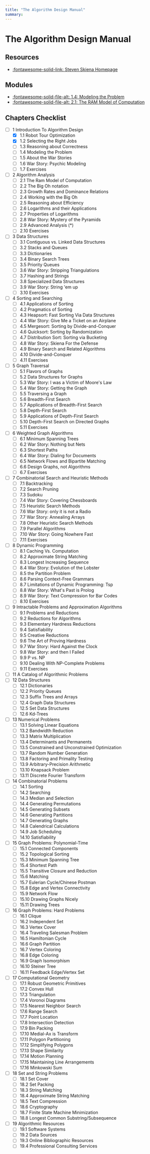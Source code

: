```yaml
---
title: "The Algorithm Design Manual"
summary: 
---
```


The Algorithm Design Manual
===

Resources
---
- [:fontawesome-solid-link: Steven Skiena Homepage](https://www3.cs.stonybrook.edu/~skiena/)

Modules
---

- [:fontawesome-solid-file-alt: 1.4: Modeling the
    Problem](14-modeling-the-problem.md)
- [:fontawesome-solid-file-alt: 2.1: The RAM Model of
    Computation](21-the-ram-model-of-computation.md)

Chapters Checklist
---
- [ ] 1 Introduction To Algorithm Design
    - [x] 1.1 Robot Tour Optimization 
    - [x] 1.2 Selecting the Right Jobs 
    - [ ] 1.3 Reasoning about Correctness 
    - [ ] 1.4 Modeling the Problem 
    - [ ] 1.5 About the War Stories 
    - [ ] 1.6 War Story: Psychic Modeling 
    - [ ] 1.7 Exercises
- [ ] 2 Algorithm Analysis
    - [ ] 2.1 The Ram Model of Computation
    - [ ] 2.2 The Big Oh notation
    - [ ] 2.3 Growth Rates and Dominance Relations
    - [ ] 2.4 Working with the Big Oh 
    - [ ] 2.5 Reasoning about Efficiency 
    - [ ] 2.6 Logarithms and their Applications
    - [ ] 2.7 Properties of Logarithms
    - [ ] 2.8 War Story: Mystery of the Pyramids
    - [ ] 2.9 Advanced Analysis (*) 
    - [ ] 2.10 Exercises
- [ ] 3 Data Structures
    - [ ] 3.1 Contiguous vs. Linked Data Structures
    - [ ] 3.2 Stacks and Queues 
    - [ ] 3.3 Dictionaries 
    - [ ] 3.4 Binary Search Trees
    - [ ] 3.5 Priority Queues 
    - [ ] 3.6 War Story: Stripping Triangulations 
    - [ ] 3.7 Hashing and Strings 
    - [ ] 3.8 Specialized Data Structures 
    - [ ] 3.9 War Story: String 'em up 
    - [ ] 3.10 Exercises
- [ ] 4 Sorting and Searching
    - [ ] 4.1 Applications of Sorting
    - [ ] 4.2 Pragmatics of Sorting
    - [ ] 4.3 Heapsort: Fast Sorting Via Data Structures 
    - [ ] 4.4 War Story: Give Me a Ticket on an Airplane 
    - [ ] 4.5 Mergesort: Sorting by Divide-and-Conquer 
    - [ ] 4.6 Quicksort: Sorting by Randomization 
    - [ ] 4.7 Distribution Sort: Sorting via Bucketing 
    - [ ] 4.8 War Story: Skiena For the Defense 
    - [ ] 4.9 Binary Search and Related Algorithms
    - [ ] 4.10 Divide-and-Conquer
    - [ ] 4.11 Exercises
- [ ] 5 Graph Traversal
    - [ ] 5.1 Flavors of Graphs
    - [ ] 5.2 Data Structures for Graphs 
    - [ ] 5.3 War Story: I was a Victim of Moore's Law 
    - [ ] 5.4 War Story: Getting the Graph
    - [ ] 5.5 Traversing a Graph 
    - [ ] 5.6 Breadth-First Search 
    - [ ] 5.7 Applications of Breadth-First Search 
    - [ ] 5.8 Depth-First Search 
    - [ ] 5.9 Applications of Depth-First Search
    - [ ] 5.10 Depth-First Search on Directed Graphs 
    - [ ] 5.11 Exercises
- [ ] 6 Weighted Graph Algorithms 
    - [ ] 6.1 Minimum Spanning Trees
    - [ ] 6.2 War Story: Nothing but Nets 
    - [ ] 6.3 Shortest Paths
    - [ ] 6.4 War Story: Dialing for Documents 
    - [ ] 6.5 Network Flows and Bipartite Matching 
    - [ ] 6.6 Design Graphs, not Algorithms
    - [ ] 6.7 Exercises
- [ ] 7 Combinatorial Search and Heuristic Methods
    - [ ] 7.1 Backtracking
    - [ ] 7.2 Search Pruning 
    - [ ] 7.3 Sudoku 
    - [ ] 7.4 War Story: Covering Chessboards
    - [ ] 7.5 Heuristic Search Methods 
    - [ ] 7.6 War Story: only it is not a Radio 
    - [ ] 7.7 War Story: Annealing Arrays
    - [ ] 7.8 Other Heuristic Search Methods
    - [ ] 7.9 Parallel Algorithms 
    - [ ] 7.10 War Story: Going Nowhere Fast
    - [ ] 7.11 Exercises
- [ ] 8 Dynamic Programming 
    - [ ] 8.1 Caching Vs. Computation 
    - [ ] 8.2 Approximate String Matching 
    - [ ] 8.3 Longest Increasing Sequence 
    - [ ] 8.4 War Story: Evolution of the Lobster 
    - [ ] 8.5 the Partition Problem 
    - [ ] 8.6 Parsing Context-Free Grammars 
    - [ ] 8.7 Limitations of Dynamic Programming: Tsp
    - [ ] 8.8 War Story: What's Past is Prolog
    - [ ] 8.9 War Story: Text Compression for Bar Codes 
    - [ ] 8.10 Exercises
- [ ] 9 Intractable Problems and Approximation Algorithms
    - [ ] 9.1 Problems and Reductions 
    - [ ] 9.2 Reductions for Algorithms
    - [ ] 9.3 Elementary Hardness Reductions 
    - [ ] 9.4 Satisfiability 
    - [ ] 9.5 Creative Reductions 
    - [ ] 9.6 The Art of Proving Hardness 
    - [ ] 9.7 War Story: Hard Against the Clock
    - [ ] 9.8 War Story: and then I Failed
    - [ ] 9.9 P vs. NP
    - [ ] 9.10 Dealing With NP-Complete Problems 
    - [ ] 9.11 Exercises
- [ ] 11 A Catalog of Algorithmic Problems
- [ ] 12 Data Structures
    - [ ] 12.1 Dictionaries 
    - [ ] 12.2 Priority Queues 
    - [ ] 12.3 Suffix Trees and Arrays
    - [ ] 12.4 Graph Data Structures
    - [ ] 12.5 Set Data Structures
    - [ ] 12.6 Kd-Trees
- [ ] 13 Numerical Problems
    - [ ] 13.1 Solving Linear Equations
    - [ ] 13.2 Bandwidth Reduction 
    - [ ] 13.3 Matrix Multiplication
    - [ ] 13.4 Determinants and Permanents
    - [ ] 13.5 Constrained and Unconstrained Optimization 
    - [ ] 13.7 Random Number Generation 
    - [ ] 13.8 Factoring and Primality Testing
    - [ ] 13.9 Arbitrary-Precision Arithmetic 
    - [ ] 13.10 Knapsack Problem 
    - [ ] 13.11 Discrete Fourier Transform 
- [ ] 14 Combinatorial Problems
    - [ ] 14.1 Sorting 
    - [ ] 14.2 Searching
    - [ ] 14.3 Median and Selection
    - [ ] 14.4 Generating Permutations
    - [ ] 14.5 Generating Subsets 
    - [ ] 14.6 Generating Partitions
    - [ ] 14.7 Generating Graphs 
    - [ ] 14.8 Calendrical Calculations 
    - [ ] 14.9 Job Scheduling
    - [ ] 14.10 Satisfiability 
- [ ] 15 Graph Problems: Polynomial-Time
    - [ ] 15.1 Connected Components 
    - [ ] 15.2 Topological Sorting 
    - [ ] 15.3 Minimum Spanning Tree
    - [ ] 15.4 Shortest Path 
    - [ ] 15.5 Transitive Closure and Reduction
    - [ ] 15.6 Matching
    - [ ] 15.7 Eulerian Cycle/Chinese Postman 
    - [ ] 15.8 Edge and Vertex Connectivity
    - [ ] 15.9 Network Flow 
    - [ ] 15.10 Drawing Graphs Nicely
    - [ ] 15.11 Drawing Trees 
- [ ] 16 Graph Problems: Hard Problems
    - [ ] 16.1 Clique
    - [ ] 16.2 Independent Set
    - [ ] 16.3 Vertex Cover
    - [ ] 16.4 Traveling Salesman Problem
    - [ ] 16.5 Hamiltonian Cycle 
    - [ ] 16.6 Graph Partition
    - [ ] 16.7 Vertex Coloring 
    - [ ] 16.8 Edge Coloring 
    - [ ] 16.9 Graph Isomorphism
    - [ ] 16.10 Steiner Tree 
    - [ ] 16.11 Feedback Edge/Vertex Set
- [ ] 17 Computational Geometry
    - [ ] 17.1 Robust Geometric Primitives 
    - [ ] 17.2 Convex Hull 
    - [ ] 17.3 Triangulation 
    - [ ] 17.4 Voronoi Diagrams
    - [ ] 17.5 Nearest Neighbor Search
    - [ ] 17.6 Range Search 
    - [ ] 17.7 Point Location
    - [ ] 17.8 Intersection Detection 
    - [ ] 17.9 Bin Packing 
    - [ ] 17.10 Medial-Ax is Transform
    - [ ] 17.11 Polygon Partitioning 
    - [ ] 17.12 Simplifying Polygons 
    - [ ] 17.13 Shape Similarity
    - [ ] 17.14 Motion Planning 
    - [ ] 17.15 Maintaining Line Arrangements
    - [ ] 17.16 Minkowski Sum 
- [ ] 18 Set and String Problems
    - [ ] 18.1 Set Cover
    - [ ] 18.2 Set Packing 
    - [ ] 18.3 String Matching
    - [ ] 18.4 Approximate String Matching
    - [ ] 18.5 Text Compression
    - [ ] 18.6 Cryptography 
    - [ ] 18.7 Finite State Machine Minimization
    - [ ] 18.8 Longest Common Substring/Subsequence 
- [ ] 19 Algorithmic Resources
    - [ ] 19.1 Software Systems 
    - [ ] 19.2 Data Sources
    - [ ] 19.3 Online Bibliographic Resources 
    - [ ] 19.4 Professional Consulting Services
